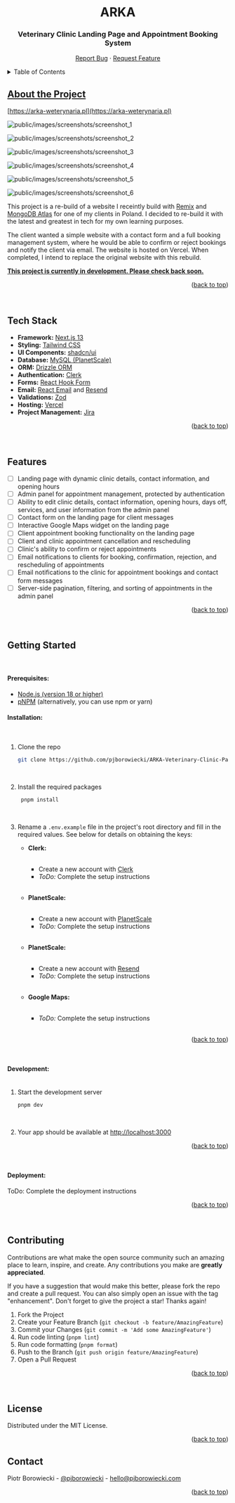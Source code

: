 <div>
  <h1 align="center">ARKA</h1>
  <h3 align="center">Veterinary Clinic Landing Page and Appointment Booking System</h3>
  <p align="center">
    <a href="https://github.com/pjborowiecki/ARKA-Veterinary-Clinic-Page-and-Appointment-Booking-System.git/issues">Report Bug</a>
    ·
    <a href="https://github.com/pjborowiecki/ARKA-Veterinary-Clinic-Page-and-Appointment-Booking-System.git/issues">Request Feature</a>
  </p>
</div>

<!-- TABLE OF CONTENTS -->
<details>
  <summary>Table of Contents</summary>
  <ol>
    <li><a href="#about-the-project">About The Project</a></li>
    <li><a href="#tech-stack">Tech Stack</a></li>
    <li><a href="#features">Features</a></li>
    <li><a href="#getting-started">Getting Started</li>
    <li><a href="#contributing">Contributing</a></li>
    <li><a href="#license">License</a></li>
    <li><a href="#contact">Contact</a></li>
    <li><a href="#todo">ToDo</li>
  </ol>
</details>

## About the Project

[https://arka-weterynaria.pl](https://arka-weterynaria.pl)
<br>

![public/images/screenshots/screenshot_1](./public/images/screenshots/screenshot_1.png)
<br>

![public/images/screenshots/screenshot_2](./public/images/screenshots/screenshot_2.png)
<br>

![public/images/screenshots/screenshot_3](./public/images/screenshots/screenshot_3.png)
<br>

![public/images/screenshots/screenshot_4](./public/images/screenshots/screenshot_4.png)
<br>

![public/images/screenshots/screenshot_5](./public/images/screenshots/screenshot_5.png)
<br>

![public/images/screenshots/screenshot_6](./public/images/screenshots/screenshot_6.png)
<br>

This project is a re-build of a website I receintly build with [Remix](https://remix.run/) and [MongoDB Atlas](https://www.mongodb.com/atlas/database) for one of my clients in Poland. I decided to re-build it with the latest and greatest in tech for my own learning purposes.

The client wanted a simple website with a contact form and a full booking management system, where he would be able to confirm or reject bookings and notify the client via email. The website is hosted on Vercel. When completed, I intend to replace the original website with this rebuild.

**<u>This project is currently in development. Please check back soon.</u>**

<p align="right">(<a href="#readme-top">back to top</a>)</p>
<br>

## Tech Stack

- **Framework:** [Next.js 13](https://nextjs.org)
- **Styling:** [Tailwind CSS](https://tailwindcss.com)
- **UI Components:** [shadcn/ui](https://ui.shadcn.com)
- **Database:** [MySQL (PlanetScale)](https://planetscale.com/)
- **ORM:** [Drizzle ORM](https://orm.drizzle.team)
- **Authentication:** [Clerk](https://clerk.com)
- **Forms:** [React Hook Form](https://react-hook-form.com)
- **Email:** [React Email](https://react.email) and [Resend](https://resend.com)
- **Validations:** [Zod](https://zod.dev/)
- **Hosting:** [Vercel](https://vercel.com)
- **Project Management:** [Jira](https://www.atlassian.com/software/jira)

<p align="right">(<a href="#readme-top">back to top</a>)</p><br>

## Features

- [ ] Landing page with dynamic clinic details, contact information, and opening hours
- [ ] Admin panel for appointment management, protected by authentication
- [ ] Ability to edit clinic details, contact information, opening hours, days off, services, and user information from the admin panel
- [ ] Contact form on the landing page for client messages
- [ ] Interactive Google Maps widget on the landing page
- [ ] Client appointment booking functionality on the landing page
- [ ] Client and clinic appointment cancellation and rescheduling
- [ ] Clinic's ability to confirm or reject appointments
- [ ] Email notifications to clients for booking, confirmation, rejection, and rescheduling of appointments
- [ ] Email notifications to the clinic for appointment bookings and contact form messages
- [ ] Server-side pagination, filtering, and sorting of appointments in the admin panel

<p align="right">(<a href="#readme-top">back to top</a>)</p><br>

## Getting Started

<br>

#### Prerequisites:

- [Node.js (version 18 or higher)](https://nodejs.org)
- [pNPM](https://pnpm.io) (alternatively, you can use npm or yarn)
  <br>

#### Installation:

<br>

1.  Clone the repo

    ```sh
    git clone https://github.com/pjborowiecki/ARKA-Veterinary-Clinic-Page-and-Appointment-Booking-System.git
    ```

    <br>

2.  Install the required packages

    ```sh
     pnpm install
    ```

    <br>

3.  Rename a `.env.example` file in the project's root directory and fill in the required values. See below for details on obtaining the keys:
    <br>

    - **Clerk:** <br><br>

      - Create a new account with [Clerk](https://clerk.com)
      - _ToDo:_ Complete the setup instructions <br><br>

    - **PlanetScale:** <br><br>

      - Create a new account with [PlanetScale](https://planetscale.com)
      - _ToDo:_ Complete the setup instructions <br><br>

    - **PlanetScale:** <br><br>

      - Create a new account with [Resend](https://resend.com)
      - _ToDo:_ Complete the setup instructions <br><br>

    - **Google Maps:** <br><br>

      - _ToDo:_ Complete the setup instructions <br><br>

<p align="right">(<a href="#readme-top">back to top</a>)</p><br>

#### Development: <br><br>

1. Start the development server

   ```sh
   pnpm dev
   ```

   <br>

2. Your app should be available at [http://localhost:3000](https://localhost:3000)
   <br>

<p align="right">(<a href="#readme-top">back to top</a>)</p><br>

#### Deployment:

ToDo: Complete the deployment instructions

<p align="right">(<a href="#readme-top">back to top</a>)</p>
<br>

## Contributing

Contributions are what make the open source community such an amazing place to learn, inspire, and create. Any contributions you make are **greatly appreciated**.

If you have a suggestion that would make this better, please fork the repo and create a pull request. You can also simply open an issue with the tag "enhancement".
Don't forget to give the project a star! Thanks again!

1. Fork the Project
2. Create your Feature Branch (`git checkout -b feature/AmazingFeature`)
3. Commit your Changes (`git commit -m 'Add some AmazingFeature'`)
4. Run code linting (`pnpm lint`)
5. Run code formatting (`pnpm format`)
6. Push to the Branch (`git push origin feature/AmazingFeature`)
7. Open a Pull Request

<p align="right">(<a href="#readme-top">back to top</a>)</p>
<br>

## License

Distributed under the MIT License.

<p align="right">(<a href="#readme-top">back to top</a>)</p>

## Contact

Piotr Borowiecki - [@pjborowiecki](https://www.linkedin.com/in/pjborowiecki/) - hello@pjborowiecki.com

<p align="right">(<a href="#readme-top">back to top</a>)</p>
